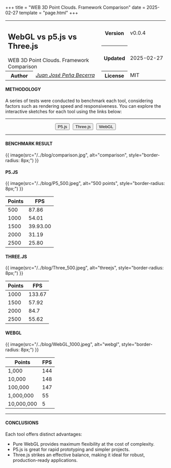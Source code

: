 +++
title = "WEB 3D Point Clouds. Framework Comparison"
date = 2025-02-27
template = "page.html"
+++

<table class="header">
 <tr>
    <td colspan="2" rowspan="2" class="width-auto">
      <h2 class="title">WebGL vs p5.js vs Three.js</h2>
      <span class="subtitle">WEB 3D Point Clouds. Framework Comparison</span>
    </td>
    <th>Version</th>
    <td class="width-min">v0.0.4</td>
  </tr>
  <tr>
    <th>Updated</th>
    <td class="width-min"><time style="white-space: pre;">2025-02-27</time></td>
  </tr>
  <tr>
    <th class="width-min">Author</th>
    <td class="width-auto"><a href="https://mainpage.me/catblue44"><cite> Juan José Peña Becerra
</cite></a></td>
    <th class="width-min">License</th>
    <td>MIT</td>
  </tr>
</table>


#### METHODOLOGY
<p>A series of tests were conducted to benchmark each tool, considering factors such as rendering speed and responsiveness. You can explore the interactive sketches for each tool using the links below:
</p>
<hr>

<div class="button-container" style="display: flex; gap: 10px; justify-content: center; align-items: center;">
    <a href="https://aijs-code-editor-user-content.web.app/Jt0mD7CW0uQHkOj4GzIUIHLkc4h2/Projects/P5_WebCloud/index.html" target="_blank">
      <button style="margin: 0;">P5.js</button>
    </a>
    <a href="https://editor.p5js.org/jujpenabe/full/PzAJrh2a3" target="_blank">
      <button style="margin: 0;">Three.js</button>
    </a>
    <a href="https://editor.p5js.org/jujpenabe/full/O9QSgf-IM" target="_blank">
      <button style="margin: 0;">WebGL</button>
    </a>
</div>


<hr>

#### BENCHMARK RESULT

{{ image(src="/../blog/comparison.jpg", alt="comparison", style="border-radius: 8px;") }}

#### P5.JS

{{ image(src="/../blog/P5_500.jpeg", alt="500 points", style="border-radius: 8px;") }}

<table>
<thead>
<tr>
<th class="width-auto">
Points
</th>
<th class="width-auto">
FPS
</th>
</tr>
</thead>
<tbody>
  <tr>
    <td>
      500
    </td>
    <td>
        87.86
    </td>
  </tr>
  <tr>
    <td>
      1000
    </td>
    <td>
        54.01
    </td>
  </tr>
  <tr>
    <td>
      1500
    </td>
    <td>
       39.93.00
    </td>
  </tr>
    <tr>
     <td>2000</td>
     <td>
        31.19
     </td>
   </tr>
   <tr>
      <td> 2500</td>
      <td>
        25.80
      </td>
    </tr>
  </tbody>
</table>

#### THREE.JS

{{ image(src="/../blog/Three_500.jpeg", alt="threejs", style="border-radius: 8px;") }}
<table>
  <thead>
  <tr>
  <th class="width-auto">
  Points
  </th>
  <th class="width-auto">
  FPS
  </th>
  </tr>
  </thead>
  <tbody>
  <tr>
    <td>
      1000
    </td>
    <td>
       133.67
    </td>
  </tr>
  <tr>
    <td>
      1500
    </td>
    <td>
      57.92
    </td>
  </tr>
 <tr>
    <td>
      2000
    </td>
    <td>
        84.7
    </td>
  </tr>
   <tr>
      <td> 2500</td>
      <td>
          55.62
      </td>
    </tr>
   </tr>
</tbody>
</table>
 
#### WEBGL

{{ image(src="/../blog/WebGL_1000.jpeg", alt="webgl", style="border-radius: 8px;") }}
<table>
  <thead>
    <tr>
      <th class="width-auto">
        Points
      </th>
      <th class="width-auto">
        FPS
      </th>
    </tr>
  </thead>
  <tbody>
    <tr>
      <td>
        1,000
      </td>
      <td>
          144
      </td>
    </tr>
    <tr>
      <td>
        10,000
      </td>
      <td>
          148
      </td>
    </tr>

   <tr>
      <td>
        100,000
      </td>
      <td>
           147
      </td>
    </tr>
     <tr>
        <td> 1,000,000</td>
        <td>
            55
        </td>
      </tr>
      <tr>
       <td>10,000,000</td>
       <td>
            5
       </td>
     </tr>
  </tbody>
</table>
<hr>

#### CONCLUSIONS

<p>
Each tool offers distinct advantages:
<ul class="incremental">
<li> Pure WebGL provides maximum flexibility at the cost of complexity.</li>
<li> P5.js is great for rapid prototyping and simpler projects.</li>
<li> Three.js strikes an effective balance, making it ideal for robust, production-ready applications.</li>
</ul>
</p>
